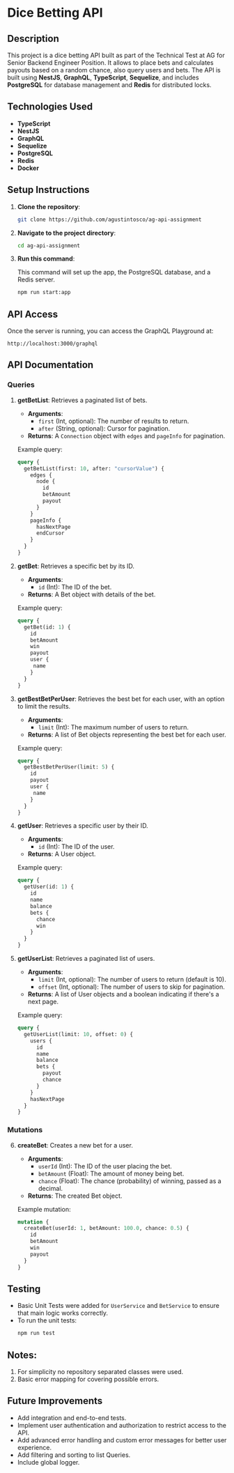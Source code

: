 # Dice Betting API

## Description
This project is a dice betting API built as part of the Technical Test at AG for Senior Backend Engineer Position. It allows to place bets and calculates payouts based on a random chance, also query users and bets. The API is built using **NestJS**, **GraphQL**, **TypeScript**, **Sequelize**, and includes **PostgreSQL** for database management and **Redis** for distributed locks.

## Technologies Used
- **TypeScript**
- **NestJS**
- **GraphQL**
- **Sequelize**
- **PostgreSQL**
- **Redis**
- **Docker**

## Setup Instructions
1. **Clone the repository**:
   ```bash
   git clone https://github.com/agustintosco/ag-api-assignment
   ```

2. **Navigate to the project directory**:
    ``` bash
    cd ag-api-assignment
    ```

3. **Run this command**:

    This command will set up the app, the PostgreSQL database, and a Redis server.

    ``` bash
    npm run start:app
    ```

## API Access
 
Once the server is running, you can access the GraphQL Playground at:

`http://localhost:3000/graphql`

## API Documentation

### Queries

1. **getBetList**: Retrieves a paginated list of bets.
   - **Arguments**:
     - `first` (Int, optional): The number of results to return.
     - `after` (String, optional): Cursor for pagination.
   - **Returns**: A `Connection` object with `edges` and `pageInfo` for pagination.

   Example query:
   ```graphql
   query {
     getBetList(first: 10, after: "cursorValue") {
       edges {
         node {
           id
           betAmount
           payout
         }
       }
       pageInfo {
         hasNextPage
         endCursor
       }
     }
   }
   ```

2. **getBet**: Retrieves a specific bet by its ID.
   - **Arguments**:
      - `id` (Int): The ID of the bet.
   - **Returns**: A Bet object with details of the bet.

   Example query:
   ```graphql
   query {
     getBet(id: 1) {
       id
       betAmount
       win
       payout
       user {
        name
       }
     }
   }
   ```

3. **getBestBetPerUser**: Retrieves the best bet for each user, with an option to limit the results.
    - **Arguments**:
      - `limit` (Int): The maximum number of users to return.
    - **Returns**: A list of Bet objects representing the best bet for each user.

    Example query:
    ```graphql
    query {
      getBestBetPerUser(limit: 5) {
        id
        payout
        user {
         name
        }
      }
    }
    ```

4. **getUser**: Retrieves a specific user by their ID.
    - **Arguments**:
      - `id` (Int): The ID of the user.
    - **Returns**: A User object.

    Example query:
    ```graphql
    query {
      getUser(id: 1) {
        id
        name
        balance
        bets {
          chance
          win
        }
      }
    }
    ```

5. **getUserList**: Retrieves a paginated list of users.
    - **Arguments**:
      - `limit` (Int, optional): The number of users to return (default is 10).
      - `offset` (Int, optional): The number of users to skip for pagination.
    - **Returns**: A list of User objects and a boolean indicating if there's a next page.

    Example query:
    ```graphql
    query {
      getUserList(limit: 10, offset: 0) {
        users {
          id
          name
          balance
          bets {
            payout
            chance
          }
        }
        hasNextPage
      }
    }
    ```

### Mutations

6. **createBet**: Creates a new bet for a user.
    - **Arguments**:
      - `userId` (Int): The ID of the user placing the bet.
      - `betAmount` (Float): The amount of money being bet.
      - `chance` (Float): The chance (probability) of winning, passed as a decimal.
    - **Returns**: The created Bet object.

    Example mutation:
    ```graphql
    mutation {
      createBet(userId: 1, betAmount: 100.0, chance: 0.5) {
        id
        betAmount
        win
        payout
      }
    }
    ```

## Testing
- Basic Unit Tests were added for `UserService` and `BetService` to ensure that main logic works correctly.
- To run the unit tests:
  ```bash
  npm run test
  ```

## Notes:
1. For simplicity no repository separated classes were used.
2. Basic error mapping for covering possible errors.

## Future Improvements
- Add integration and end-to-end tests.
- Implement user authentication and authorization to restrict access to the API.
- Add advanced error handling and custom error messages for better user experience.
- Add filtering and sorting to list Queries.
- Include global logger.
